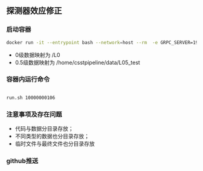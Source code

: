 ## 探测器效应修正

### 启动容器
```sh
docker run -it --entrypoint bash --network=host --rm  -e GRPC_SERVER=192.168.122.185:50051  -v /data/gateway/log:/var/log/openccf -v /data/C3_pipeline/backup/CAL:/home/csstpipeline/data/bkg:ro -v /data/C3_pipeline/backup/CAL:/CAL:ro -v /data/C3_pipeline/backup:/hidden -v /data/single-image-reduction/tasks/detector-effect-correction-input:/tasks -v /data/single-image-reduction/entity/L00:/L0 -v /data/single-image-reduction/entity/L05:/home/csstpipeline/data/L05_test -v /data/single-image-reduction/tasks/WCS-calibration-input:/next-stage -w /input csst/detector-effect-correction
```

- 0级数据映射为 /L0
- 0.5级数据映射为 /home/csstpipeline/data/L05_test 

### 容器内运行命令
```sh

run.sh 10000000106

```

### 注意事项及存在问题
- 代码与数据分目录存放；
- 不同类型的数据也分目录存放；
- 临时文件与最终文件也分目录存放

### github推送
